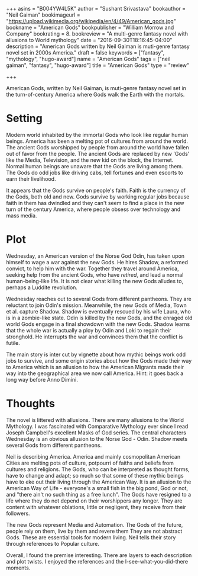 +++
asins = "B004YW4L5K"
author = "Sushant Srivastava"
bookauthor = "Neil Gaiman"
bookimageurl = "https://upload.wikimedia.org/wikipedia/en/4/49/American_gods.jpg"
bookname = "American Gods"
bookpublisher = "William Morrow and Company"
bookrating = 8.
bookreview = "A multi-genre fantasy novel with allusions to World mythology"
date = "2016-09-30T18:16:45-04:00"
description = "American Gods written by Neil Gaiman is muti-genre fantasy novel set in 2000s America."
draft = false
keywords = ["fantasy", "mythology", "hugo-award"]
name = "American Gods"
tags = ["neil gaiman", "fantasy", "hugo-award"]
title = "American Gods"
type = "review"

+++

American Gods, written by Neil Gaiman, is muti-genre fantasy novel set in the turn-of-century America where
Gods walk the Earth with the mortals.


 Setting
=====================
Modern world inhabited by the immortal Gods who look like regular human beings.
America has been a melting pot of cultures from around the world. The ancient Gods
worshipped by people from around the world have fallen out of favor from the
people. The ancient Gods are replaced by new 'Gods' like the Media, Television, and
the new kid on the block, the Internet. Normal human beings are unaware that
the Gods are living among them. The Gods do odd jobs like driving cabs, tell fortunes
and even escorts to earn their livelihood.


It appears that the Gods survive on people's faith. Faith is the currency of the
Gods, both old and new. Gods survive by working regular jobs because faith in them
has dwindled and they can't seem to find a place in the new turn of the century America,
where people obsess over technology and mass media.


Plot
====
Wednesday, an American version of the Norse God Odin, has taken upon himself to wage a war against the new Gods. He hires Shadow, a reformed convict, to help him with the war. Together they travel around America, seeking help from the ancient Gods, who have *retired*, and lead a normal human-being-like life. It is not clear what killing the new Gods alludes to, perhaps a Luddite revolution.

Wednesday reaches out to several Gods from different pantheons. They are reluctant to join Odin's mission. Meanwhile, the new Gods of Media, Town et al. capture Shadow. Shadow is eventually rescued by his wife Laura, who is in a zombie-like state. Odin is killed by the new Gods, and the enraged old world Gods
engage in a final showdown with the new Gods. Shadow learns that the whole war is actually a ploy by Odin and Loki to regain their stronghold. He interrupts the war and convinces them that the conflict is futile. 

The main story is inter cut by vignette about how mythic beings work odd jobs to survive, and some origin stories about how the Gods made their way to America which is an allusion to how the American Migrants made their way into the geographical area we now call America. Hint: it goes back a long way before Anno Dimini.


Thoughts
========
The novel is littered with allusions. There are many allusions to the World Mythology.
I was fascinated with Comparative Mythology ever since I read Joseph Campbell's excellent Masks of God series.
The central characters Wednesday is an obvious allusion to the Norse God - Odin. Shadow meets several Gods from different pantheons.

Neil is describing America. America and mainly cosmopolitan American Cities are melting pots of culture, potpourri of faiths and beliefs from cultures and religions. The Gods, who can be interpreted as thought forms,
have to change and adapt; so much so that some of these mythic beings have to eke out their living through the American Way. It is an allusion to the American Way of Life - everyone's a small fish in the big pond, God or not,
and "there ain't no such thing as a free lunch". The Gods have resigned to a life where they do not depend on their
worshippers any longer. They are content with whatever oblations, little or negligent, they receive from their followers.

The new Gods represent Media and Automation. The Gods of the future, people rely on them, live by them and revere them
They are not abstract Gods. These are essential tools for modern living. Neil tells their story through references to Popular
culture.

Overall, I found the premise interesting. There are layers to each description and plot twists. I enjoyed the references
and the I-see-what-you-did-there moments.
